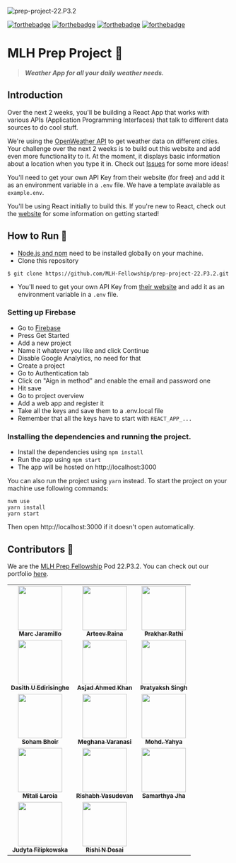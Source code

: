 ![prep-project-22.P3.2](https://socialify.git.ci/MLH-Fellowship/prep-project-22.P3.2/image?description=1&descriptionEditable=Weather%20App%20built%20by%20Pod%2022.P3.2%20&font=Raleway&forks=1&issues=1&language=1&name=1&owner=1&pattern=Floating%20Cogs&pulls=1&stargazers=1&theme=Light)

[![forthebadge](https://forthebadge.com/images/badges/built-by-developers.svg)](https://forthebadge.com)
[![forthebadge](https://forthebadge.com/images/badges/built-with-love.svg)](https://forthebadge.com)
[![forthebadge](https://forthebadge.com/images/badges/made-with-javascript.svg)](https://forthebadge.com)
[![forthebadge](https://forthebadge.com/images/badges/uses-badges.svg)](https://forthebadge.com)

# MLH Prep Project 💼

> _**Weather App for all your daily weather needs.**_

## Introduction

Over the next 2 weeks, you'll be building a React App that works with various APIs (Application Programming Interfaces) that talk to different data sources to do cool stuff.

We're using the [OpenWeather API](https://openweathermap.org/current) to get weather data on different cities. Your challenge over the next 2 weeks is to build out this website and add even more functionality to it. At the moment, it displays basic information about a location when you type it in. Check out [Issues](/issues) for some more ideas!

You'll need to get your own API Key from their website (for free) and add it as an environment variable in a `.env` file. We have a template available as `example.env`.

You'll be using React initially to build this. If you're new to React, check out the [website](https://reactjs.org) for some information on getting started!

## How to Run 🔧

- [Node.js and npm](https://docs.npmjs.com/downloading-and-installing-node-js-and-npm/) need to be installed globally on your machine.
- Clone this repository

```
$ git clone https://github.com/MLH-Fellowship/prep-project-22.P3.2.git
```

- You'll need to get your own API Key from [their website](https://openweathermap.org/) and add it as an environment variable in a `.env` file.

### Setting up Firebase

- Go to [Firebase](https://firebase.google.com/)
- Press Get Started
- Add a new project
- Name it whatever you like and click Continue
- Disable Google Analytics, no need for that
- Create a project
- Go to Authentication tab
- Click on "Aign in method" and enable the email and password one
- Hit save
- Go to project overview
- Add a web app and register it
- Take all the keys and save them to a .env.local file
- Remember that all the keys have to start with `REACT_APP_...`

### Installing the dependencies and running the project.

- Install the dependencies using `npm install`
- Run the app using `npm start`
- The app will be hosted on http://localhost:3000

You can also run the project using `yarn` instead. To start the project on your machine use following commands:

```
nvm use
yarn install
yarn start
```

Then open http://localhost:3000 if it doesn't open automatically.

## Contributors 👥

We are the [MLH Prep Fellowship](https://fellowship.mlh.io/programs/prep) Pod 22.P3.2. You can check out our portfolio [here](https://github.com/MLH-Fellowship/pod-22.P3.2-portfolio).

<table>
  <tr>
    <td align="center"><a href="https://github.com/marcnjaramillo"><img src="https://avatars.githubusercontent.com/u/18270672?v=4" width="100px;" alt=""/><br /><sub><b>Marc Jaramillo</b></sub></a><br /></td>
    <td align="center"><a href="https://github.com/arteevraina"><img src="https://avatars.githubusercontent.com/u/43968121?v=4" width="100px;" alt=""/><br /><sub><b>Arteev Raina</b></sub></a><br /></td>
    <td align="center"><a href="https://github.com/prakharrathi25"><img src="https://avatars.githubusercontent.com/u/38958532?v=4" width="100px;" alt=""/><br /><sub><b>Prakhar Rathi</b></sub></a><br /></td> 
  </tr>
  <tr>
    <td align="center"><a href="https://github.com/DasithEdirisinghe"><img src="https://avatars.githubusercontent.com/u/58045206?v=4" width="100px;" alt=""/><br /><sub><b>Dasith U Edirisinghe</b></sub></a><br /></td>
    <td align="center"><a href="https://github.com/2001asjad"><img src="https://avatars.githubusercontent.com/u/60435499?v=4" width="100px;" alt=""/><br /><sub><b>Asjad Ahmed Khan</b></sub></a><br /></td>
    <td align="center"><a href="https://github.com/pSN0W"><img src="https://avatars.githubusercontent.com/u/76648453?v=4" width="100px;" alt=""/><br /><sub><b>Pratyaksh Singh</b></sub></a><br /></td> 
  </tr>
  <tr>
    <td align="center"><a href="https://github.com/ThunderBolt-OS"><img src="https://avatars.githubusercontent.com/u/81645360?v=4" width="100px;" alt=""/><br /><sub><b>Soham Bhoir</b></sub></a><br /></td>
    <td align="center"><a href="https://github.com/Meghana-12"><img src="https://avatars.githubusercontent.com/u/44519203?v=4" width="100px;" alt=""/><br /><sub><b>Meghana Varanasi</b></sub></a><br /></td>
    <td align="center"><a href="https://github.com/yahya-cloud"><img src="https://avatars.githubusercontent.com/u/59670962?v=4" width="100px;" alt=""/><br /><sub><b>Mohd. Yahya</b></sub></a><br /></td> 
  </tr>
  <tr>
    <td align="center"><a href="https://github.com/Mitali-laroia"><img src="https://avatars.githubusercontent.com/u/54024297?v=4" width="100px;" alt=""/><br /><sub><b>Mitali Laroia</b></sub></a><br /></td>
    <td align="center"><a href="https://github.com/rishabh-vasudevan"><img src="https://avatars.githubusercontent.com/u/62301939?v=4" width="100px;" alt=""/><br /><sub><b>Rishabh Vasudevan</b></sub></a><br /></td>
    <td align="center"><a href="https://github.com/samarthya-jha"><img src="https://avatars.githubusercontent.com/u/60847738?v=4" width="100px;" alt=""/><br /><sub><b>Samarthya Jha</b></sub></a><br /></td> 
  </tr>
  <tr>
    <td align="center"><a href="https://github.com/judytafilipkowska"><img src="https://avatars.githubusercontent.com/u/87367977?v=4" width="100px;" alt=""/><br /><sub><b>Judyta Filipkowska</b></sub></a><br /></td>
    <td align="center"><a href="https://github.com/RishiDesai17"><img src="https://avatars.githubusercontent.com/u/51089917?v=4" width="100px;" alt=""/><br /><sub><b>Rishi N Desai</b></sub></a><br /></td>

  </tr>
</table>
